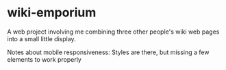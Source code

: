 # wiki-emporium
A web project involving me combining three other people's wiki web pages into a small little display.

Notes about mobile responsiveness:
Styles are there, but missing a few elements to work properly
